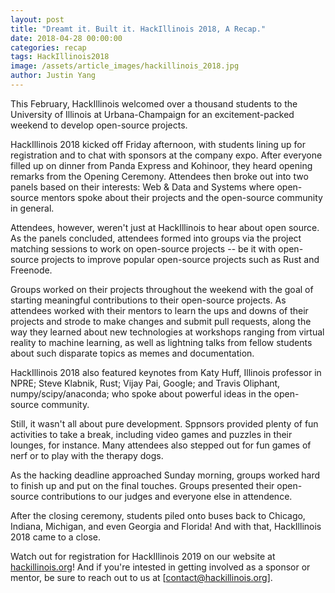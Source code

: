 ```yaml
---
layout: post
title: "Dreamt it. Built it. HackIllinois 2018, A Recap."
date: 2018-04-28 00:00:00
categories: recap
tags: HackIllinois2018
image: /assets/article_images/hackillinois_2018.jpg
author: Justin Yang
---
```


This February, HackIllinois welcomed over a thousand students to the University of Illinois at Urbana-Champaign for an excitement-packed weekend to develop open-source projects.

HackIllinois 2018 kicked off Friday afternoon, with students lining up for registration and to chat with sponsors at the company expo. After everyone filled up on dinner from Panda Express and Kohinoor, they heard opening remarks from the Opening Ceremony. Attendees then broke out into two panels based on their interests: Web & Data and Systems where open-source mentors spoke about their projects and the open-source community in general.

Attendees, however, weren't just at HackIllinois to hear about open source. As the panels concluded, attendees formed into groups via the project matching sessions to work on open-source projects -- be it with open-source projects to improve popular open-source projects such as Rust and Freenode.

Groups worked on their projects throughout the weekend with the goal of starting meaningful contributions to their open-source projects. As attendees worked with their mentors to learn the ups and downs of their projects and strode to make changes and submit pull requests, along the way they learned about new technologies at workshops ranging from virtual reality to machine learning, as well as lightning talks from fellow students about such disparate topics as memes and documentation.

HackIllinois 2018 also featured keynotes from Katy Huff, Illinois professor in NPRE; Steve Klabnik, Rust; Vijay Pai, Google; and Travis Oliphant, numpy/scipy/anaconda; who spoke about powerful ideas in the open-source community.

Still, it wasn't all about pure development. Sppnsors provided plenty of fun activities to take a break, including video games and puzzles in their lounges, for instance. Many attendees also stepped out for fun games of nerf or to play with the therapy dogs.

As the hacking deadline approached Sunday morning, groups worked hard to finish up and put on the final touches. Groups presented their open-source contributions to our judges and everyone else in attendence.

After the closing ceremony, students piled onto buses back to Chicago, Indiana, Michigan, and even Georgia and Florida! And with that, HackIllinois 2018 came to a close.

Watch out for registration for HackIllinois 2019 on our website at [hackillinois.org](https://hackillinois.org)! And if you're intested in getting involved as a sponsor or mentor, be sure to reach out to us at [contact@hackillinois.org].


